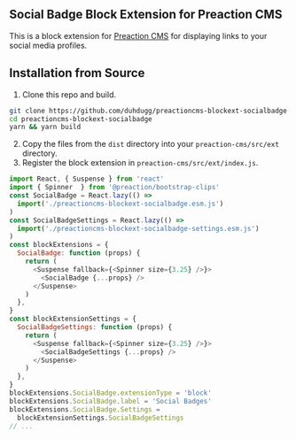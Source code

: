 ## Social Badge Block Extension for Preaction CMS

This is a block extension for [Preaction CMS](https://github.com/duhdugg/preaction-cms)
for displaying links to your social media profiles.

## Installation from Source

1. Clone this repo and build.
```bash
git clone https://github.com/duhdugg/preactioncms-blockext-socialbadge
cd preactioncms-blockext-socialbadge
yarn && yarn build
```
2. Copy the files from the `dist` directory into your `preaction-cms/src/ext` directory.
3. Register the block extension in `preaction-cms/src/ext/index.js`.
```javascript
import React, { Suspense } from 'react'
import { Spinner  } from '@preaction/bootstrap-clips'
const SocialBadge = React.lazy(() =>
  import('./preactioncms-blockext-socialbadge.esm.js')
)
const SocialBadgeSettings = React.lazy(() =>
  import('./preactioncms-blockext-socialbadge-settings.esm.js')
)
const blockExtensions = {
  SocialBadge: function (props) {
    return (
      <Suspense fallback={<Spinner size={3.25} />}>
        <SocialBadge {...props} />
      </Suspense>
    )
  },
}
const blockExtensionSettings = {
  SocialBadgeSettings: function (props) {
    return (
      <Suspense fallback={<Spinner size={3.25} />}>
        <SocialBadgeSettings {...props} />
      </Suspense>
    )
  },
}
blockExtensions.SocialBadge.extensionType = 'block'
blockExtensions.SocialBadge.label = 'Social Badges'
blockExtensions.SocialBadge.Settings =
  blockExtensionSettings.SocialBadgeSettings
// ...
```
